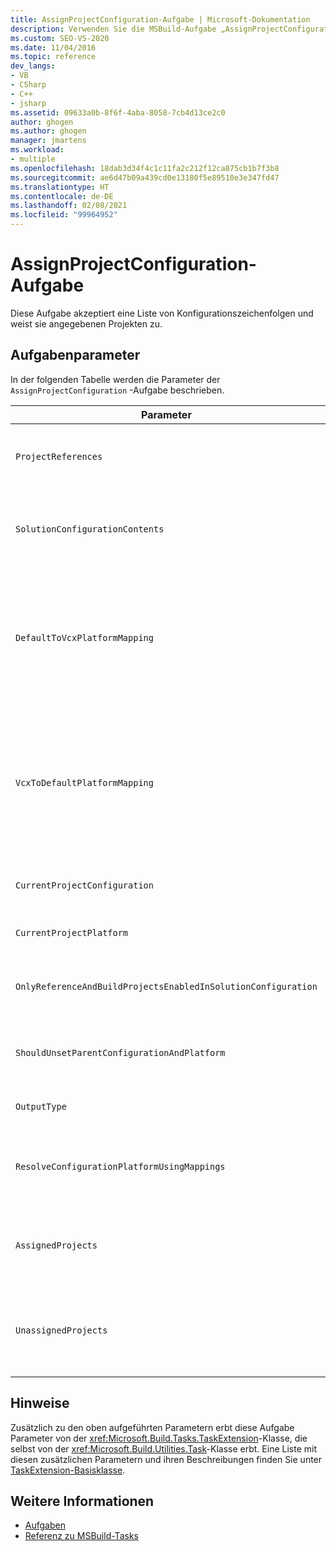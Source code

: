 ```yaml
---
title: AssignProjectConfiguration-Aufgabe | Microsoft-Dokumentation
description: Verwenden Sie die MSBuild-Aufgabe „AssignProjectConfiguration“, um eine Liste mit Konfigurationszeichenfolgen zu akzeptieren und diese angegebenen Projekten zuzuweisen.
ms.custom: SEO-VS-2020
ms.date: 11/04/2016
ms.topic: reference
dev_langs:
- VB
- CSharp
- C++
- jsharp
ms.assetid: 09633a0b-8f6f-4aba-8058-7cb4d13ce2c0
author: ghogen
ms.author: ghogen
manager: jmartens
ms.workload:
- multiple
ms.openlocfilehash: 18dab3d34f4c1c11fa2c212f12ca875cb1b7f3b8
ms.sourcegitcommit: ae6d47b09a439cd0e13180f5e89510e3e347fd47
ms.translationtype: HT
ms.contentlocale: de-DE
ms.lasthandoff: 02/08/2021
ms.locfileid: "99964952"
---
```

# <a name="assignprojectconfiguration-task"></a>AssignProjectConfiguration-Aufgabe

Diese Aufgabe akzeptiert eine Liste von Konfigurationszeichenfolgen und weist sie angegebenen Projekten zu.

## <a name="task-parameters"></a>Aufgabenparameter

 In der folgenden Tabelle werden die Parameter der `AssignProjectConfiguration` -Aufgabe beschrieben.

|Parameter|Beschreibung|
|---------------|-----------------|
|`ProjectReferences`|Erforderlicher <xref:Microsoft.Build.Framework.ITaskItem>`[]`-Eingabeparameter.<br /><br /> Die zu konfigurierenden Projekte.|
|`SolutionConfigurationContents`|Optionaler `string`-Ausgabeparameter.<br /><br /> Enthält eine XML-Zeichenfolge mit einer Projektkonfiguration für jedes Projekt. Die Konfigurationen werden den benannten Projekten zugewiesen.|
|`DefaultToVcxPlatformMapping`|Optionaler `string`-Ausgabeparameter.<br /><br /> Enthält eine durch Semikolons getrennte Liste mit Zuordnungen zwischen den von den meisten Typen verwendeten Plattformnamen und den von *VCXPROJ*-Dateien verwendeten Plattformnamen.<br /><br /> Beispiel:<br /><br /> `"AnyCPU=Win32;X86=Win32;X64=X64"`|
|`VcxToDefaultPlatformMapping`|Optional<br /><br /> `string`-Ausgabeparameter.<br /><br /> Enthält eine durch Semikolons getrennte Liste mit Zuordnungen zwischen *VCXPROJ*-Plattformnamen und den von den meisten Typen verwendeten Plattformnamen.<br /><br /> Beispiel:<br /><br /> `"Win32=AnyCPU;X64=X64"`|
|`CurrentProjectConfiguration`|Optionaler `string`-Ausgabeparameter.<br /><br /> Enthält die Konfiguration für das aktuelle Projekt.|
|`CurrentProjectPlatform`|Optionaler `string`-Ausgabeparameter.<br /><br /> Enthält die Plattform für das aktuelle Projekt.|
|`OnlyReferenceAndBuildProjectsEnabledInSolutionConfiguration`|Optionaler `bool`-Ausgabeparameter.<br /><br /> Enthält ein Flag, das angibt, dass Verweise erstellt werden sollen, auch wenn sie in der Projektkonfiguration deaktiviert wurden.|
|`ShouldUnsetParentConfigurationAndPlatform`|Optionaler `bool`-Ausgabeparameter.<br /><br /> Enthält ein Flag, das angibt, ob die übergeordnete Konfiguration und Plattform gelöscht werden sollen.|
|`OutputType`|Optionaler `string`-Ausgabeparameter.<br /><br /> Enthält den Ausgabetyp für das Projekt.|
|`ResolveConfigurationPlatformUsingMappings`|Optionaler `bool`-Ausgabeparameter.<br /><br /> Enthält ein Flag, das angibt, ob der Build die Standardzuordnungen verwenden soll, um die Konfiguration und Plattform der übergebenen Projektverweise aufzulösen.|
|`AssignedProjects`|Optionaler <xref:Microsoft.Build.Framework.ITaskItem>`[]` -Ausgabeparameter.<br /><br /> Enthält die Liste der aufgelösten Verweispfade.|
|`UnassignedProjects`|Optionaler <xref:Microsoft.Build.Framework.ITaskItem>`[]` -Ausgabeparameter.<br /><br /> Enthält die Liste der Projektverweiselemente, die nicht mithilfe der Liste vorab aufgelöster Ausgaben aufgelöst werden konnten.|

## <a name="remarks"></a>Hinweise

 Zusätzlich zu den oben aufgeführten Parametern erbt diese Aufgabe Parameter von der <xref:Microsoft.Build.Tasks.TaskExtension>-Klasse, die selbst von der <xref:Microsoft.Build.Utilities.Task>-Klasse erbt. Eine Liste mit diesen zusätzlichen Parametern und ihren Beschreibungen finden Sie unter [TaskExtension-Basisklasse](../msbuild/taskextension-base-class.md).

## <a name="see-also"></a>Weitere Informationen

- [Aufgaben](../msbuild/msbuild-tasks.md)
- [Referenz zu MSBuild-Tasks](../msbuild/msbuild-task-reference.md)
